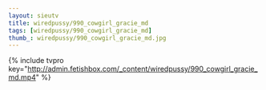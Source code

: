 ```yaml
--- 
layout: sieutv
title: wiredpussy/990_cowgirl_gracie_md
tags: [wiredpussy/990_cowgirl_gracie_md]
thumb_: wiredpussy/990_cowgirl_gracie_md.jpg
---
```

{% include tvpro key="http://admin.fetishbox.com/_content/wiredpussy/990_cowgirl_gracie_md.mp4" %} 
